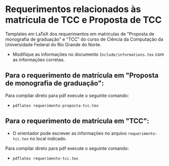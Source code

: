 
# Requerimentos relacionados às matrícula de TCC e Proposta de TCC

Templates em LaTeX dos requerimentos em matrículas de "Proposta de monografia de graduação" e "TCC" do curso de Ciência da Computação da Universidade Federal do Rio Grande do Norte.

- Modifique as informações no documento `Include/informations.tex` com as informações corretas.

## Para o requerimento de matrícula em "Proposta de monografia de graduação":

Para compilar direto para pdf execute o seguinte comando:

- `pdflatex requerimento-proposta-tcc.tex` 


## Para o requerimento de matrícula em "TCC":

- O orientador pode escrever as informações no arquivo `requerimento-tcc.tex` no local indicado.

Para compilar direto para pdf execute o seguinte comando:

-  `pdflatex requerimento-tcc.tex`

